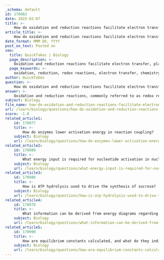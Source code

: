 ```yaml
---
_schema: default
id: 170982
date: 2025-02-07
title: >-
    How do oxidation and reduction reactions facilitate electron transfer?
article_title: >-
    How do oxidation and reduction reactions facilitate electron transfer?
date_format: MMM DD, YYYY
post_on_text: Posted on
seo:
  title: QuickTakes | Biology
  page_description: >-
    Oxidation and reduction reactions facilitate electron transfer, playing a crucial role in energy production, metabolic pathways, and biological systems.
  page_keywords: >-
    oxidation, reduction, redox reactions, electron transfer, chemistry, biology, energy production, cellular respiration, metabolic pathways, enzymes, photosynthesis, glucose, oxidation state, ATP, citric acid cycle, nutrients
author: QuickTakes
question: >-
    How do oxidation and reduction reactions facilitate electron transfer?
answer: >-
    Oxidation and reduction reactions, commonly referred to as redox reactions, are essential processes in both chemistry and biology that facilitate the transfer of electrons between atoms or molecules. This electron transfer is crucial for various metabolic processes, energy production, and the overall functioning of biological systems.\n\n### Mechanism of Electron Transfer\n\n1. **Oxidation**: This process involves the loss of electrons from an atom or molecule, resulting in an increase in its oxidation state. For example, in the reaction where hydrogen combines with oxygen to form water, hydrogen is oxidized as it loses electrons.\n\n2. **Reduction**: In contrast, reduction is characterized by the gain of electrons by an atom or molecule, leading to a decrease in its oxidation state. In the same reaction, oxygen is reduced as it gains electrons.\n\n### Importance of Electron Transfer\n\n- **Energy Production**: The transfer of electrons during oxidation and reduction reactions is fundamental to energy production in cells. For instance, during cellular respiration, glucose is oxidized, and the energy released is captured in the form of ATP (adenosine triphosphate), which is the primary energy currency of the cell.\n\n- **Metabolic Pathways**: Redox reactions are integral to various metabolic pathways, including glycolysis and the citric acid cycle. These pathways involve a series of oxidation and reduction steps that help in the breakdown of nutrients and the synthesis of energy-rich molecules.\n\n- **Role of Enzymes**: Enzymes play a critical role in facilitating these reactions by lowering the activation energy required for the reactions to occur. They help in the controlled transfer of electrons, ensuring that energy is released in manageable amounts rather than all at once, which could be harmful to the cell.\n\n- **Biological Significance**: Redox reactions are also involved in photosynthesis, where light energy is converted into chemical energy. In this process, water is oxidized, and carbon dioxide is reduced to form glucose.\n\n### Summary\n\nIn summary, oxidation and reduction reactions are vital for electron transfer, which is essential for energy production, metabolic processes, and the overall functioning of biological systems. The controlled transfer of electrons allows for the efficient release and utilization of energy, making these reactions fundamental to life.
subject: Biology
file_name: how-do-oxidation-and-reduction-reactions-facilitate-electron-transfer.md
url: /learn/biology/questions/how-do-oxidation-and-reduction-reactions-facilitate-electron-transfer
score: -1.0
related_article1:
    id: 170977
    title: >-
        How do enzymes lower activation energy in reaction coupling?
    subject: Biology
    url: /learn/biology/questions/how-do-enzymes-lower-activation-energy-in-reaction-coupling
related_article2:
    id: 170989
    title: >-
        What energy input is required for nucleotide activation in nucleic acid biosynthesis?
    subject: Biology
    url: /learn/biology/questions/what-energy-input-is-required-for-nucleotide-activation-in-nucleic-acid-biosynthesis
related_article3:
    id: 170986
    title: >-
        How is ATP hydrolysis used to drive the synthesis of sucrose?
    subject: Biology
    url: /learn/biology/questions/how-is-atp-hydrolysis-used-to-drive-the-synthesis-of-sucrose
related_article4:
    id: 170976
    title: >-
        What information can be derived from energy diagrams regarding reaction coordinates and total energy?
    subject: Biology
    url: /learn/biology/questions/what-information-can-be-derived-from-energy-diagrams-regarding-reaction-coordinates-and-total-energy
related_article5:
    id: 170990
    title: >-
        How are equilibrium constants calculated, and what do they indicate about delta G zero values?
    subject: Biology
    url: /learn/biology/questions/how-are-equilibrium-constants-calculated-and-what-do-they-indicate-about-delta-g-zero-values
---
```


&nbsp;